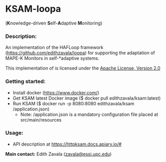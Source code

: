 # KSAM-loopa
(**K**nowledge-driven **S**elf-**A**daptive **M**onitoring)

### Description:
An implementation of the HAFLoop framework (https://github.com/edithzavala/loopa) for supporting the adaptation of MAPE-K Monitors in self-*adaptive systems.

This implementation of is licensed under the [Apache License, Version 2.0](http://www.apache.org/licenses/LICENSE-2.0)

### Getting started:
- Install docker (https://www.docker.com/)
- Get KSAM latest Docker image ($ docker pull edithzavala/ksam:latest)
- Run KSAM ($ docker run -p 8080:8080 edithzavala/ksam /application.json)
  * Note: /application.json is a mandatory configuration file placed at src/main/resources

### Usage:

- API description at https://httpksam.docs.apiary.io/#

**Main contact:** Edith Zavala (<zavala@essi.upc.edu>)
